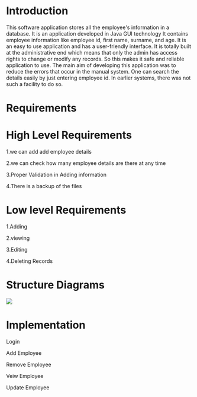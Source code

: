 # Introduction 
This software application stores all the employee's information in a database. It is an application developed in Java GUI technology  It contains employee information like employee id, first name, surname, and age. It is an easy to use application and has a user-friendly interface. It is totally built at the administrative end which means that only the admin has access rights to change or modify any records. So this makes it safe and reliable application to use. The main aim of developing this application was to reduce the errors that occur in the manual system. One can search the details easily by just entering employee id. In earlier systems, there was not such a facility to do so.

# Requirements

# High Level Requirements
 
 1.we can add add employee details 
 
 2.we can check how many employee details are there at any time
 
 3.Proper Validation in Adding information
 
 4.There is a backup of the files

# Low level Requirements
1.Adding

2.viewing

3.Editing

4.Deleting Records







# Structure Diagrams
![](https://user-images.githubusercontent.com/68775197/157361409-ff362043-66dd-4338-bc15-6bab5ab9a1e8.jpg)




# Implementation
Login

Add Employee

Remove Employee

Veiw Employee

Update Employee


